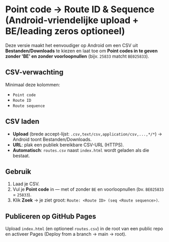 # Point code → Route ID & Sequence (Android-vriendelijke upload + BE/leading zeros optioneel)

Deze versie maakt het eenvoudiger op Android om een CSV uit **Bestanden/Downloads** te kiezen en laat toe om
**Point codes in te geven zonder 'BE' en zonder voorloopnullen** (bijv. `25833` matcht `BE025833`).

## CSV-verwachting
Minimaal deze kolommen:
- `Point code`
- `Route ID`
- `Route sequence`

## CSV laden
- **Upload** (brede accept-lijst: `.csv,text/csv,application/csv,...,*/*`) → Android toont Bestanden/Downloads.
- **URL**: plak een publiek bereikbare CSV-URL (HTTPS).
- **Automatisch**: `routes.csv` naast `index.html` wordt geladen als die bestaat.

## Gebruik
1. Laad je CSV.
2. Vul je **Point code** in — met of zonder `BE` en voorloopnullen (bv. `BE025833` = `25833`).
3. Klik **Zoek** → je ziet groot: `Route: <Route ID> (seq <Route sequence>)`.

## Publiceren op GitHub Pages
Upload `index.html` (en optioneel `routes.csv`) in de root van een public repo en activeer Pages (Deploy from a branch → main → root).
